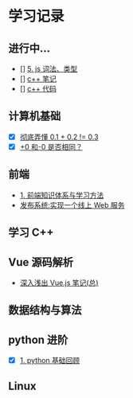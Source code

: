 # 学习记录

## 进行中...

- [] [5. js 词法、类型](./f2e/5.js词法、类型/README.md)
- [] [c++ 笔记](./cpp/README.md)
- [] [c++ 代码](./cpp)

## 计算机基础

- [x] [彻底弄懂 0.1 + 0.2 != 0.3](./compute_basic/IEEE754.md)
- [x] [+0 和-0 是否相同？](./compute_basic/0.md)

## 前端

- [1. 前端知识体系与学习方法](./f2e/1.前端知识体系与学习方法/README.md)
- [发布系统:实现一个线上 Web 服务](./f2e/46.发布系统实现一个线上Web服务/README.md)

## 学习 C++

## Vue 源码解析

- [深入浅出 Vue.js 笔记(总)](./vue_source/README.md)

## 数据结构与算法

## python 进阶

- [x] [1. python 基础回顾](./python/1.basic/README.md)

## Linux

